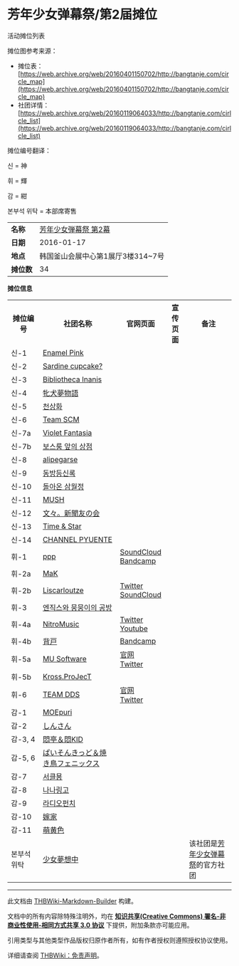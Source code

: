 # 芳年少女弹幕祭/第2届摊位

<!-- source html: G:\repos\THBWiki-Markdown-Builder\THBWikiMarkdown\Temp\main\e\ea\ns0%3A%E8%8A%B3%E5%B9%B4%E5%B0%91%E5%A5%B3%E5%BC%B9%E5%B9%95%E7%A5%AD%2F%E7%AC%AC2%E5%B1%8A%E6%91%8A%E4%BD%8D.html -->

活动摊位列表

  
摊位图参考来源：
  

- 摊位表：[https://web.archive.org/web/20160401150702/http://bangtanje.com/circle_map](https://web.archive.org/web/20160401150702/http://bangtanje.com/circle_map)
- 社团详情：[https://web.archive.org/web/20160119064033/http://bangtanje.com/cirlcle_list](https://web.archive.org/web/20160119064033/http://bangtanje.com/cirlcle_list)

  
摊位编号翻译：
  


  
신 = 神  

휘 = 輝  

감 = 紺  

본부석 위탁 = 本部席寄售
  


  
  

  


<table>

<tbody><tr>
<td><b>名称</b></td>
<td><a href="/%E8%8A%B3%E5%B9%B4%E5%B0%91%E5%A5%B3%E5%BC%B9%E5%B9%95%E7%A5%AD#2" title="芳年少女弹幕祭">芳年少女弾幕祭 第2幕</a>
</td></tr>
<tr>
<td><b>日期</b></td>
<td>2016-01-17
</td></tr>
<tr>
<td><b>地点</b></td>
<td>韩国釜山会展中心第1展厅3楼314~7号
</td></tr>
<tr>
<td><b>摊位数</b></td>
<td>34
</td></tr></tbody></table>


 **摊位信息**   

<table><tbody><tr><th>摊位编号</th><th>社团名称</th><th>官网页面</th><th>宣传页面</th><th>备注</th></tr><tr><td id="Enamel_Pink">신-1</td><td><a href="/index.php?title=Enamel_Pink&amp;action=edit&amp;redlink=1" class="new" title="Enamel Pink（页面不存在）">Enamel Pink</a></td><td></td><td></td><td></td></tr>
<tr><td id="Sardine_cupcake?">신-2</td><td><a href="/index.php?title=Sardine_cupcake%3F&amp;action=edit&amp;redlink=1" class="new" title="Sardine cupcake?（页面不存在）">Sardine cupcake?</a></td><td></td><td></td><td></td></tr>
<tr><td id="Bibliotheca_Inanis">신-3</td><td><a href="/index.php?title=Bibliotheca_Inanis&amp;action=edit&amp;redlink=1" class="new" title="Bibliotheca Inanis（页面不存在）">Bibliotheca Inanis</a></td><td></td><td></td><td></td></tr>
<tr><td id="牝犬夢物語">신-4</td><td><a href="/index.php?title=%E7%89%9D%E7%8A%AC%E5%A4%A2%E7%89%A9%E8%AA%9E&amp;action=edit&amp;redlink=1" class="new" title="牝犬夢物語（页面不存在）">牝犬夢物語</a></td><td></td><td></td><td></td></tr>
<tr><td id="천상화">신-5</td><td><a href="/index.php?title=%EC%B2%9C%EC%83%81%ED%99%94&amp;action=edit&amp;redlink=1" class="new" title="천상화（页面不存在）">천상화</a></td><td></td><td></td><td></td></tr>
<tr><td id="Team_SCM">신-6</td><td><a href="/index.php?title=Team_SCM&amp;action=edit&amp;redlink=1" class="new" title="Team SCM（页面不存在）">Team SCM</a></td><td></td><td></td><td></td></tr>
<tr><td id="Violet_Fantasia">신-7a</td><td><a href="/index.php?title=Violet_Fantasia&amp;action=edit&amp;redlink=1" class="new" title="Violet Fantasia（页面不存在）">Violet Fantasia</a></td><td></td><td></td><td></td></tr>
<tr><td id="보스룸_앞의_상점">신-7b</td><td><a href="/index.php?title=%EB%B3%B4%EC%8A%A4%EB%A3%B8_%EC%95%9E%EC%9D%98_%EC%83%81%EC%A0%90&amp;action=edit&amp;redlink=1" class="new" title="보스룸 앞의 상점（页面不存在）">보스룸 앞의 상점</a></td><td></td><td></td><td></td></tr>
<tr><td id="alipegarse">신-8</td><td><a href="/index.php?title=alipegarse&amp;action=edit&amp;redlink=1" class="new" title="alipegarse（页面不存在）">alipegarse</a></td><td></td><td></td><td></td></tr>
<tr><td id="동방등신록">신-9</td><td><a href="/index.php?title=%EB%8F%99%EB%B0%A9%EB%93%B1%EC%8B%A0%EB%A1%9D&amp;action=edit&amp;redlink=1" class="new" title="동방등신록（页面不存在）">동방등신록</a></td><td></td><td></td><td></td></tr>
<tr><td id="돌아온_삼월정">신-10</td><td><a href="/index.php?title=%EB%8F%8C%EC%95%84%EC%98%A8_%EC%82%BC%EC%9B%94%EC%A0%95&amp;action=edit&amp;redlink=1" class="new" title="돌아온 삼월정（页面不存在）">돌아온 삼월정</a></td><td></td><td></td><td></td></tr>
<tr><td id="MUSH">신-11</td><td><a href="/index.php?title=MUSH&amp;action=edit&amp;redlink=1" class="new" title="MUSH（页面不存在）">MUSH</a></td><td></td><td></td><td></td></tr>
<tr><td id="文々。新聞友の会">신-12</td><td><a href="/%E6%96%87%E3%80%85%E3%80%82%E6%96%B0%E8%81%9E%E5%8F%8B%E3%81%AE%E4%BC%9A" class="mw-redirect" title="文々。新聞友の会">文々。新聞友の会</a></td><td></td><td></td><td></td></tr>
<tr><td id="Time_&amp;_Star">신-13</td><td><a href="/index.php?title=Time_%26_Star&amp;action=edit&amp;redlink=1" class="new" title="Time &amp; Star（页面不存在）">Time &amp; Star</a></td><td></td><td></td><td></td></tr>
<tr><td id="CHANNEL_PYUENTE">신-14</td><td><a href="/index.php?title=CHANNEL_PYUENTE&amp;action=edit&amp;redlink=1" class="new" title="CHANNEL PYUENTE（页面不存在）">CHANNEL PYUENTE</a></td><td></td><td></td><td></td></tr>
<tr><td id="ppp">휘-1</td><td><a href="/ppp" class="mw-redirect" title="ppp">ppp</a></td><td><a rel="nofollow" class="external text" href="https://soundcloud.com/hypermess-recordings">SoundCloud</a><br><a rel="nofollow" class="external text" href="https://hypermess.bandcamp.com/">Bandcamp</a></td><td></td><td></td></tr>
<tr><td id="MaK">휘-2a</td><td><a href="/index.php?title=MaK&amp;action=edit&amp;redlink=1" class="new" title="MaK（页面不存在）">MaK</a></td><td></td><td></td><td></td></tr>
<tr><td id="Liscarloutze">휘-2b</td><td><a href="./Liscarloutze.md" title="Liscarloutze">Liscarloutze</a></td><td><a rel="nofollow" class="external text" href="https://twitter.com/liscarloutze">Twitter</a><br><a rel="nofollow" class="external text" href="https://soundcloud.com/zdf">SoundCloud</a></td><td></td><td></td></tr>
<tr><td id="엔직스와_뭉뭉이의_공방">휘-3</td><td><a href="/index.php?title=%EC%97%94%EC%A7%81%EC%8A%A4%EC%99%80_%EB%AD%89%EB%AD%89%EC%9D%B4%EC%9D%98_%EA%B3%B5%EB%B0%A9&amp;action=edit&amp;redlink=1" class="new" title="엔직스와 뭉뭉이의 공방（页面不存在）">엔직스와 뭉뭉이의 공방</a></td><td></td><td></td><td></td></tr>
<tr><td id="NitroMusic">휘-4a</td><td><a href="/NitroMusic" class="mw-redirect" title="NitroMusic">NitroMusic</a></td><td><a rel="nofollow" class="external text" href="http://www.twitter.com/ntr2425">Twitter</a><br><a rel="nofollow" class="external text" href="https://www.youtube.com/channel/UCIysm11Qrmwb4Nj90t8VWKA">Youtube</a></td><td></td><td></td></tr>
<tr><td id="背戸">휘-4b</td><td><a href="./背戸.md" title="背戸">背戸</a></td><td><a rel="nofollow" class="external text" href="https://sedrife.bandcamp.com/">Bandcamp</a></td><td></td><td></td></tr>
<tr><td id="MU_Software">휘-5a</td><td><a href="./MU_Software.md" title="MU Software">MU Software</a></td><td><a rel="nofollow" class="external text" href="https://musoftware.tistory.com/">官网</a><br><a rel="nofollow" class="external text" href="https://twitter.com/MUsoftware">Twitter</a></td><td></td><td></td></tr>
<tr><td id="Kross.ProJecT">휘-5b</td><td><a href="/index.php?title=Kross.ProJecT&amp;action=edit&amp;redlink=1" class="new" title="Kross.ProJecT（页面不存在）">Kross.ProJecT</a></td><td></td><td></td><td></td></tr>
<tr><td id="TEAM_DDS">휘-6</td><td><a href="./TEAM_DDS.md" title="TEAM DDS">TEAM DDS</a></td><td><a rel="nofollow" class="external text" href="https://blog.naver.com/thdjgt0001">官网</a><br><a rel="nofollow" class="external text" href="https://twitter.com/touhou_htm">Twitter</a></td><td></td><td></td></tr>
<tr><td id="MOEpuri">감-1</td><td><a href="/index.php?title=MOEpuri&amp;action=edit&amp;redlink=1" class="new" title="MOEpuri（页面不存在）">MOEpuri</a></td><td></td><td></td><td></td></tr>
<tr><td id="しんさん">감-2</td><td><a href="/index.php?title=%E3%81%97%E3%82%93%E3%81%95%E3%82%93&amp;action=edit&amp;redlink=1" class="new" title="しんさん（页面不存在）">しんさん</a></td><td></td><td></td><td></td></tr>
<tr><td id="悶亭＆悶KID">감-3, 4</td><td><a href="/index.php?title=%E6%82%B6%E4%BA%AD%EF%BC%86%E6%82%B6KID&amp;action=edit&amp;redlink=1" class="new" title="悶亭＆悶KID（页面不存在）">悶亭＆悶KID</a></td><td></td><td></td><td></td></tr>
<tr><td id="ぱいそんきっど＆焼き鳥フェニックス">감-5, 6</td><td><a href="/index.php?title=%E3%81%B1%E3%81%84%E3%81%9D%E3%82%93%E3%81%8D%E3%81%A3%E3%81%A9%EF%BC%86%E7%84%BC%E3%81%8D%E9%B3%A5%E3%83%95%E3%82%A7%E3%83%8B%E3%83%83%E3%82%AF%E3%82%B9&amp;action=edit&amp;redlink=1" class="new" title="ぱいそんきっど＆焼き鳥フェニックス（页面不存在）">ぱいそんきっど＆焼き鳥フェニックス</a></td><td></td><td></td><td></td></tr>
<tr><td id="서클묭">감-7</td><td><a href="/index.php?title=%EC%84%9C%ED%81%B4%EB%AC%AD&amp;action=edit&amp;redlink=1" class="new" title="서클묭（页面不存在）">서클묭</a></td><td></td><td></td><td></td></tr>
<tr><td id="나나링고">감-8</td><td><a href="/index.php?title=%EB%82%98%EB%82%98%EB%A7%81%EA%B3%A0&amp;action=edit&amp;redlink=1" class="new" title="나나링고（页面不存在）">나나링고</a></td><td></td><td></td><td></td></tr>
<tr><td id="라디오펀치">감-9</td><td><a href="/index.php?title=%EB%9D%BC%EB%94%94%EC%98%A4%ED%8E%80%EC%B9%98&amp;action=edit&amp;redlink=1" class="new" title="라디오펀치（页面不存在）">라디오펀치</a></td><td></td><td></td><td></td></tr>
<tr><td id="嫁家">감-10</td><td><a href="/index.php?title=%E5%AB%81%E5%AE%B6&amp;action=edit&amp;redlink=1" class="new" title="嫁家（页面不存在）">嫁家</a></td><td></td><td></td><td></td></tr>
<tr><td id="萌黄色">감-11</td><td><a href="/index.php?title=%E8%90%8C%E9%BB%84%E8%89%B2&amp;action=edit&amp;redlink=1" class="new" title="萌黄色（页面不存在）">萌黄色</a></td><td></td><td></td><td></td></tr>
<tr><td id="少女夢想中">본부석 위탁</td><td><a href="./少女夢想中.md" title="少女夢想中">少女夢想中</a></td><td></td><td></td><td>该社团是<a href="./芳年少女弹幕祭.md" title="芳年少女弹幕祭">芳年少女弹幕祭</a>的官方社团</td></tr></tbody></table>







---

此文档由 [THBWiki-Markdown-Builder](https://github.com/Delsin-Yu/THBWiki-Markdown-Builder) 构建。

文档中的所有内容除特殊注明外，均在 [**知识共享(Creative Commons) 署名-非商业性使用-相同方式共享 3.0 协议**](https://creativecommons.org/licenses/by-sa/3.0/deed.zh-hans) 下提供，附加条款亦可能应用。

引用类型与其他类型作品版权归原作者所有，如有作者授权则遵照授权协议使用。

详细请查阅 [THBWiki：免责声明](https://thbwiki.cc/THBWiki:%E5%85%8D%E8%B4%A3%E5%A3%B0%E6%98%8E)。

